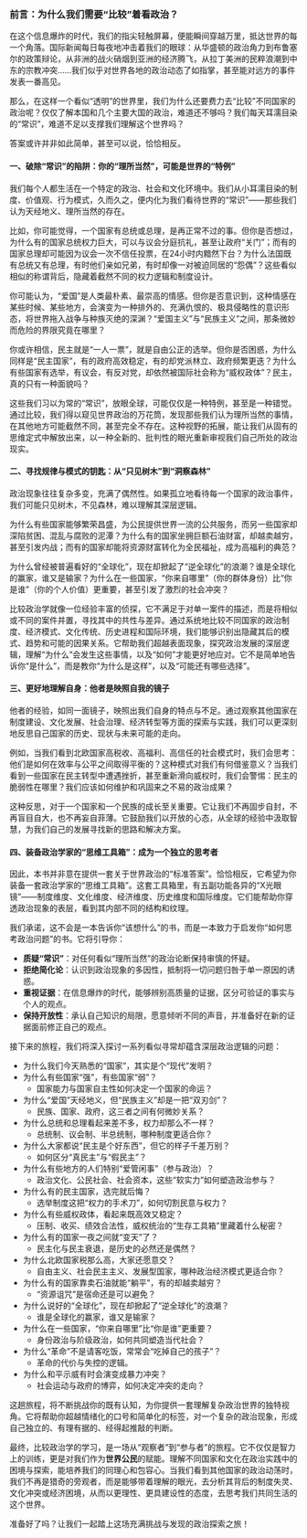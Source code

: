 ### 前言：为什么我们需要“比较”着看政治？

在这个信息爆炸的时代，我们的指尖轻触屏幕，便能瞬间穿越万里，抵达世界的每一个角落。国际新闻每日每夜地冲击着我们的眼球：从华盛顿的政治角力到布鲁塞尔的政策辩论，从非洲的战火硝烟到亚洲的经济腾飞，从拉丁美洲的民粹浪潮到中东的宗教冲突……我们似乎对世界各地的政治动态了如指掌，甚至能对远方的事件发表一番高见。

那么，在这样一个看似“透明”的世界里，我们为什么还要费力去“比较”不同国家的政治呢？仅仅了解本国和几个主要大国的政治，难道还不够吗？我们每天耳濡目染的“常识”，难道不足以支撑我们理解这个世界吗？

答案或许并非如此简单，甚至可以说，恰恰相反。

#### 一、破除“常识”的陷阱：你的“理所当然”，可能是世界的“特例”

我们每个人都生活在一个特定的政治、社会和文化环境中。我们从小耳濡目染的制度、价值观、行为模式，久而久之，便内化为我们看待世界的“常识”——那些我们认为天经地义、理所当然的存在。

比如，你可能觉得，一个国家有总统或总理，是再正常不过的事。但你是否想过，为什么有的国家总统权力巨大，可以与议会分庭抗礼，甚至让政府“关门”；而有的国家总理却可能因为议会一次不信任投票，在24小时内黯然下台？为什么法国既有总统又有总理，有时他们亲如兄弟，有时却像一对被迫同居的“怨偶”？这些看似相似的称谓背后，隐藏着截然不同的权力逻辑和制度设计。

你可能认为，“爱国”是人类最朴素、最崇高的情感。但你是否意识到，这种情感在某些时候、某些地方，会演变为一种排外的、充满仇恨的、极具侵略性的意识形态，将世界拖入战争与种族灭绝的深渊？“爱国主义”与“民族主义”之间，那条微妙而危险的界限究竟在哪里？

你或许相信，民主就是“一人一票”，就是自由公正的选举。但你是否困惑，为什么同样是“民主国家”，有的政府高效稳定，有的却党派林立、政府频繁更迭？为什么有些国家有选举，有议会，有反对党，却依然被国际社会称为“威权政体”？民主，真的只有一种面貌吗？

这些我们习以为常的“常识”，放眼全球，可能仅仅是一种特例，甚至是一种错觉。通过比较，我们得以窥见世界政治的万花筒，发现那些我们认为理所当然的事情，在其他地方可能截然不同，甚至完全不存在。这种视野的拓展，能让我们从固有的思维定式中解放出来，以一种全新的、批判性的眼光重新审视我们自己所处的政治现实。

#### 二、寻找规律与模式的钥匙：从“只见树木”到“洞察森林”

政治现象往往复杂多变，充满了偶然性。如果孤立地看待每一个国家的政治事件，我们可能只见树木，不见森林，难以理解其深层逻辑。

为什么有些国家能够繁荣昌盛，为公民提供世界一流的公共服务，而另一些国家却深陷贫困、混乱与腐败的泥潭？为什么有的国家坐拥巨额石油财富，却越卖越穷，甚至引发内战；而有的国家却能将资源财富转化为全民福祉，成为高福利的典范？

为什么曾经被普遍看好的“全球化”，现在却掀起了“逆全球化”的浪潮？谁是全球化的赢家，谁又是输家？为什么在一些国家，“你来自哪里”（你的群体身份）比“你是谁”（你的个人价值）更重要，甚至引发了激烈的社会冲突？

比较政治学就像一位经验丰富的侦探，它不满足于对单一案件的描述，而是将相似或不同的案件并置，寻找其中的共性与差异。通过系统地比较不同国家的政治制度、经济模式、文化传统、历史进程和国际环境，我们能够识别出隐藏其后的模式、趋势和可能的因果关系。它帮助我们超越表面现象，探究政治发展的深层逻辑，理解“为什么”会发生这些事情，以及“如何”才能更好地应对。它不是简单地告诉你“是什么”，而是教你“为什么是这样”，以及“可能还有哪些选择”。

#### 三、更好地理解自身：他者是映照自我的镜子

他者的经验，如同一面镜子，映照出我们自身的特点与不足。通过观察其他国家在制度建设、文化发展、社会治理、经济转型等方面的探索与实践，我们可以更深刻地反思自己国家的历史、现状与未来可能的走向。

例如，当我们看到北欧国家高税收、高福利、高信任的社会模式时，我们会思考：他们是如何在效率与公平之间取得平衡的？这种模式对我们有何借鉴意义？当我们看到一些国家在民主转型中遭遇挫折，甚至重新滑向威权时，我们会警惕：民主的脆弱性在哪里？我们应该如何维护和巩固来之不易的政治成果？

这种反思，对于一个国家和一个民族的成长至关重要。它让我们不再固步自封，不再盲目自大，也不再妄自菲薄。它鼓励我们以开放的心态，从全球的经验中汲取智慧，为我们自己的发展寻找新的思路和解决方案。

#### 四、装备政治学家的“思维工具箱”：成为一个独立的思考者

因此，本书并非意在提供一套关于世界政治的“标准答案”。恰恰相反，它希望为你装备一套政治学家的“思维工具箱”。这套工具箱里，有五副功能各异的“X光眼镜”——制度维度、文化维度、经济维度、历史维度和国际维度。它们能帮助你穿透政治现象的表层，看到其内部不同的结构和纹理。

我们承诺，这不会是一本告诉你“该想什么”的书，而是一本致力于启发你“如何思考政治问题”的书。它将引导你：

*   **质疑“常识”**：对任何看似“理所当然”的政治论断保持审慎的怀疑。
*   **拒绝简化论**：认识到政治现象的多因性，抵制将一切问题归咎于单一原因的诱惑。
*   **重视证据**：在信息爆炸的时代，能够辨别高质量的证据，区分可验证的事实与个人的观点。
*   **保持开放性**：承认自己知识的局限，愿意倾听不同的声音，并准备好在新的证据面前修正自己的观点。

接下来的旅程，我们将深入探讨一系列看似寻常却蕴含深层政治逻辑的问题：

*   为什么我们今天熟悉的“国家”，其实是个“现代”发明？
*   为什么有些国家“强”，有些国家“弱”？
    *   国家能力与国家自主性如何决定一个国家的命运？
*   为什么“爱国”天经地义，但“民族主义”却是一把“双刃剑”？
    *   民族、国家、政府，这三者之间有何微妙关系？
*   为什么总统和总理看起来差不多，权力却那么不一样？
    *   总统制、议会制、半总统制，哪种制度更适合你？
*   为什么大家都说“民主是个好东西”，但它的样子千差万别？
    *   如何区分“真民主”与“假民主”？
*   为什么有些地方的人们特别“爱管闲事”（参与政治）？
    *   政治文化、公民社会、社会资本，这些“软实力”如何塑造政治参与？
*   为什么有的民主国家，选完就后悔？
    *   选举制度这把“权力的手术刀”，如何切割民意与权力？
*   为什么有些威权政体，看起来既高效又稳定？
    *   压制、收买、绩效合法性，威权统治的“生存工具箱”里藏着什么秘密？
*   为什么有的国家一夜之间就“变天”了？
    *   民主化与民主衰退，是历史的必然还是偶然？
*   为什么北欧国家税那么高，大家还愿意交？
    *   自由主义、社会民主主义、发展型国家，哪种政治经济模式更适合你？
*   为什么有的国家靠卖石油就能“躺平”，有的却越卖越穷？
    *   “资源诅咒”是宿命还是可以避免？
*   为什么说好的“全球化”，现在却掀起了“逆全球化”的浪潮？
    *   谁是全球化的赢家，谁又是输家？
*   为什么在一些国家，“你来自哪里”比“你是谁”更重要？
    *   身份政治与阶级政治，如何共同塑造当代社会？
*   为什么“革命”不是请客吃饭，常常会“吃掉自己的孩子”？
    *   革命的代价与失控的逻辑。
*   为什么和平示威有时会演变成暴力冲突？
    *   社会运动与政府的博弈，如何决定冲突的走向？

这趟旅程，将不断挑战你的既有认知，为你提供一套理解复杂政治世界的独特视角。它将帮助你超越情绪化的口号和简单化的标签，对一个复杂的政治现象，形成自己独立的、有理有据的、经得起推敲的判断。

最终，比较政治学的学习，是一场从“观察者”到“参与者”的旅程。它不仅仅是智力上的训练，更是对我们作为**世界公民**的赋能。理解不同国家和文化在政治实践中的困境与探索，能培养我们的同理心和包容心。当我们看到其他国家的政治动荡时，我们不再是猎奇的旁观者，而是能够带着理解的眼光，去分析其背后的制度失灵、文化冲突或经济困境，从而以更理性、更具建设性的态度，去思考我们共同生活的这个世界。

准备好了吗？让我们一起踏上这场充满挑战与发现的政治探索之旅！